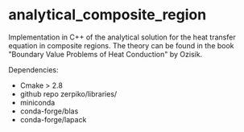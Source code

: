 # analytical_composite_region
Implementation in C++ of the analytical solution for the heat transfer equation in composite regions. The theory can be found in the book "Boundary Value Problems of Heat Conduction" by Ozisik.

Dependencies:
 - Cmake > 2.8
 - github repo zerpiko/libraries/
 - miniconda
 - conda-forge/blas
 - conda-forge/lapack
 